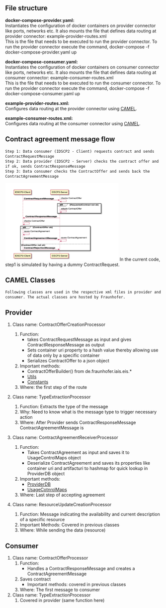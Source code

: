 
## File structure

**docker-compose-provider.yaml:**</br>
    Instantiates the configuration of docker containers on provider connector like ports, networks etc. It also mounts the file that defines data routing at provider connector: example-provider-routes.xml </br>
    This is the file that needs to be executed to run the provider connector. To run the provider connector execute the command, docker-compose -f docker-compose-provider.yaml up</br>

**docker-compose-consumer.yaml:** </br> 
    Instantiates the configuration of docker containers on consumer connector like ports, networks etc. It also mounts the file that defines data routing at consumer connector: example-consumer-routes.xml </br>
    This is the file that needs to be executed to run the consumer connector. To run the provider connector execute the command, docker-compose -f docker-compose-consumer.yaml up</br>

**example-provider-routes.xml:** </br>
    Configures data routing at the provider connector using [CAMEL](https://camel.apache.org/).

**example-consumer-routes.xml:**</br>
    Configures data routing at the consumer connector using [CAMEL](https://camel.apache.org/).

## Contract agreement message flow
    Step 1: Data consumer (IDSCP2 - Client) requests contract and sends ContractRequestMessage
    Step 2: Data provider (IDSCP2 - Server) checks the contract offer and if ok, sends ContractResponseMessage
    Step 3: Data consumer checks the ContractOffer and sends back the ContractAgreementMessage

<img src="uc_2.png"  height="250">
In the current code, step1 is simulated by having a dummy ContractRequest.

## CAMEL Classes
    Following classes are used in the respective xml files in provider and consumer. The actual classes are hosted by Fraunhofer.
## Provider
1. Class name: ContractOfferCreationProcessor
    1. Function: 
        - takes ContractRequestMessage as input and gives ContractResponseMessage as output
        - Sets container uri property to a hash value thereby allowing use of data only by a specific container
        - Serializes ContractOffer to a json object
    2. Important methods:
        - ContractOfferBuilder() from de.fraunhofer.iais.eis.* 
        - [Utils](https://github.com/industrial-data-space/trusted-connector/blob/develop/camel-idscp2/src/main/kotlin/de/fhg/aisec/ids/camel/idscp2/Utils.kt)
        - [Constants](https://github.com/industrial-data-space/trusted-connector/blob/develop/camel-idscp2/src/main/kotlin/de/fhg/aisec/ids/camel/idscp2/Constants.kt)
    3. Where: the first step of the route

2. Class name: TypeExtractionProcessor
    1. Function: Extracts the type of the message
    2. Why: Need to know what is the message type to trigger necessary action
    3. Where: After Provider sends ContractResponseMessage ContractAgreementMessage is 
3. Class name: ContractAgreementReceiverProcessor
    1. Function:
        - Takes ContractAgreement as input and saves it to UsageControlMaps object 
        - Deserialize ContractAgreement and saves its properties like container uri and artifacturi to hashmap for quick lookup in ProviderDB object
    2. Important methods:
        - [ProviderDB](https://github.com/industrial-data-space/trusted-connector/blob/develop/camel-idscp2/src/main/kotlin/de/fhg/aisec/ids/camel/idscp2/Constants.kt)
        - [UsageCotnrolMaps](https://github.com/industrial-data-space/trusted-connector/blob/develop/camel-idscp2/src/main/kotlin/de/fhg/aisec/ids/camel/idscp2/UsageControlMaps.kt)
    3. Where: Last step of accepting agreement
4. Class name: ResourceUpdateCreationProcessor
    1. Function:
    Message indicating the availability and current description of a specific resource
    2. Important Methods: Covered in previous classes
    3. Where: While sending the data (resource)

## Consumer
1. Class name: ContractOfferProcessor
    1. Function:
        - Handles a ContractResponseMessage and creates a ContractAgreementMessage
    2. Saves contract
        - Important methods: covered in previous classes
    3. Where: The first message to consumer
2. Class name: TypeExtractionProcessor
    1. Covered in provider (same function here)
